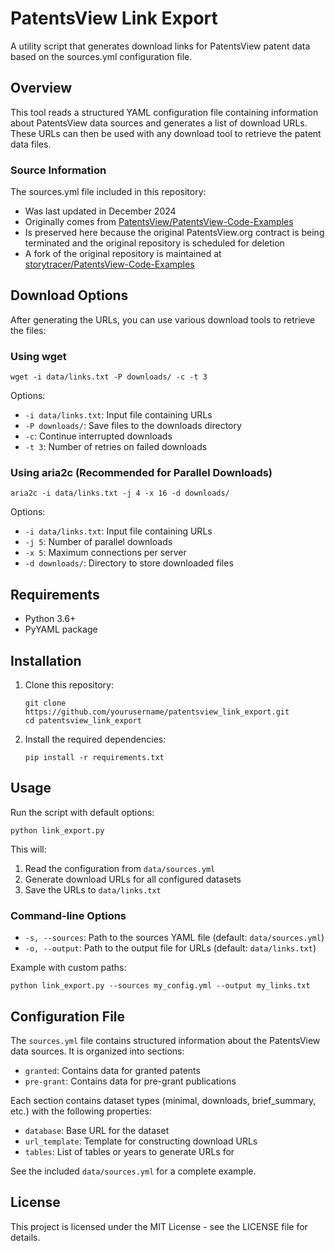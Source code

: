 # PatentsView Link Export

A utility script that generates download links for PatentsView patent data based on the sources.yml configuration file.

## Overview

This tool reads a structured YAML configuration file containing information about PatentsView data sources and generates a list of download URLs. These URLs can then be used with any download tool to retrieve the patent data files.

### Source Information

The sources.yml file included in this repository:
- Was last updated in December 2024
- Originally comes from [PatentsView/PatentsView-Code-Examples](https://github.com/PatentsView/PatentsView-Code-Examples/blob/main/data-downloads/sources.yml)
- Is preserved here because the original PatentsView.org contract is being terminated and the original repository is scheduled for deletion
- A fork of the original repository is maintained at [storytracer/PatentsView-Code-Examples](https://github.com/storytracer/PatentsView-Code-Examples)

## Download Options

After generating the URLs, you can use various download tools to retrieve the files:

### Using wget

```
wget -i data/links.txt -P downloads/ -c -t 3
```

Options:
- `-i data/links.txt`: Input file containing URLs
- `-P downloads/`: Save files to the downloads directory
- `-c`: Continue interrupted downloads
- `-t 3`: Number of retries on failed downloads

### Using aria2c (Recommended for Parallel Downloads)

```
aria2c -i data/links.txt -j 4 -x 16 -d downloads/
```

Options:
- `-i data/links.txt`: Input file containing URLs
- `-j 5`: Number of parallel downloads
- `-x 5`: Maximum connections per server
- `-d downloads/`: Directory to store downloaded files

## Requirements

- Python 3.6+
- PyYAML package

## Installation

1. Clone this repository:
   ```
   git clone https://github.com/yourusername/patentsview_link_export.git
   cd patentsview_link_export
   ```

2. Install the required dependencies:
   ```
   pip install -r requirements.txt
   ```

## Usage

Run the script with default options:

```
python link_export.py
```

This will:
1. Read the configuration from `data/sources.yml`
2. Generate download URLs for all configured datasets
3. Save the URLs to `data/links.txt`

### Command-line Options

- `-s, --sources`: Path to the sources YAML file (default: `data/sources.yml`)
- `-o, --output`: Path to the output file for URLs (default: `data/links.txt`)

Example with custom paths:

```
python link_export.py --sources my_config.yml --output my_links.txt
```

## Configuration File

The `sources.yml` file contains structured information about the PatentsView data sources. It is organized into sections:

- `granted`: Contains data for granted patents
- `pre-grant`: Contains data for pre-grant publications

Each section contains dataset types (minimal, downloads, brief_summary, etc.) with the following properties:

- `database`: Base URL for the dataset
- `url_template`: Template for constructing download URLs
- `tables`: List of tables or years to generate URLs for

See the included `data/sources.yml` for a complete example.

## License

This project is licensed under the MIT License - see the LICENSE file for details.
